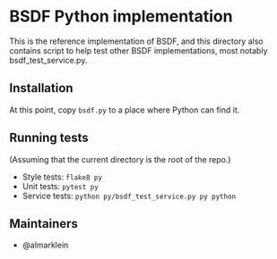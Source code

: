 # BSDF Python implementation

This is the reference implementation of BSDF, and this directory also
contains script to help test other BSDF implementations, most notably
bsdf_test_service.py.


## Installation

At this point, copy `bsdf.py` to a place where Python can find it.


## Running tests

(Assuming that the current directory is the root of the repo.)

* Style tests: `flake8 py`
* Unit tests: `pytest py`
* Service tests: `python py/bsdf_test_service.py py python`


## Maintainers

* @almarklein
